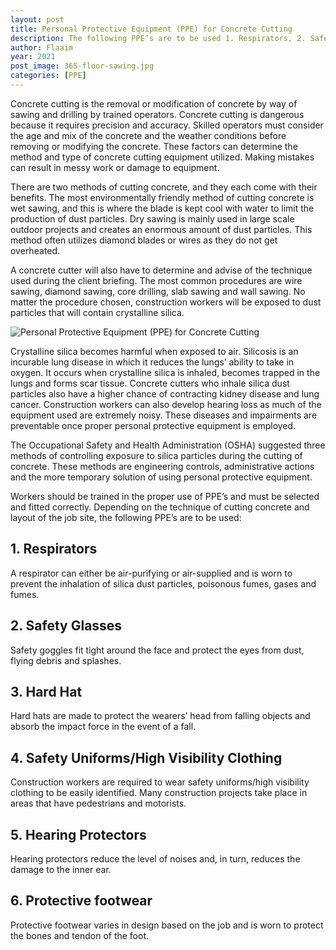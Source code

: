 ```yaml
---
layout: post
title: Personal Protective Equipment (PPE) for Concrete Cutting
description: The following PPE’s are to be used 1. Respirators, 2. Safety Glasses, 3. Hard Hat 4. Safety Uniforms/High Visibility Clothing 5. Hearing Protectors 6. Protective footwear
author: Flaaim
year: 2021
post_image: 365-floor-sawing.jpg
categories: [PPE]
---
```





Concrete cutting is the removal or modification of concrete by way of sawing and drilling by trained operators. Concrete cutting is dangerous because it requires precision and accuracy. Skilled operators must consider the age and mix of the concrete and the weather conditions before removing or modifying the concrete. These factors can determine the method and type of concrete cutting equipment utilized. Making mistakes can result in messy work or damage to equipment.

There are two methods of cutting concrete, and they each come with their benefits. The most environmentally friendly method of cutting concrete is wet sawing, and this is where the blade is kept cool with water to limit the production of dust particles. Dry sawing is mainly used in large scale outdoor projects and creates an enormous amount of dust particles. This method often utilizes diamond blades or wires as they do not get overheated.

A concrete cutter will also have to determine and advise of the technique used during the client briefing. The most common procedures are wire sawing, diamond sawing, core drilling, slab sawing and wall sawing. No matter the procedure chosen, construction workers will be exposed to dust particles that will contain crystalline silica.

![Personal Protective Equipment (PPE) for Concrete Cutting](https://safetyworkblog.com/assets/365-floor-sawing.jpg)

Crystalline silica becomes harmful when exposed to air. Silicosis is an incurable lung disease in which it reduces the lungs’ ability to take in oxygen. It occurs when crystalline silica is inhaled, becomes trapped in the lungs and forms scar tissue. Concrete cutters who inhale silica dust particles also have a higher chance of contracting kidney disease and lung cancer. Construction workers can also develop hearing loss as much of the equipment used are extremely noisy. These diseases and impairments are preventable once proper personal protective equipment is employed.

The Occupational Safety and Health Administration (OSHA) suggested three methods of controlling exposure to silica particles during the cutting of concrete. These methods are engineering controls, administrative actions and the more temporary solution of using personal protective equipment.

Workers should be trained in the proper use of PPE’s and must be selected and fitted correctly. Depending on the technique of cutting concrete and layout of the job site, the following PPE’s are to be used:

## 1. Respirators

A respirator can either be air-purifying or air-supplied and is worn to prevent the inhalation of silica dust particles, poisonous fumes, gases and fumes.

## 2. Safety Glasses

Safety goggles fit tight around the face and protect the eyes from dust, flying debris and splashes.

## 3. Hard Hat

Hard hats are made to protect the wearers’ head from falling objects and absorb the impact force in the event of a fall.

## 4. Safety Uniforms/High Visibility Clothing

Construction workers are required to wear safety uniforms/high visibility clothing to be easily identified. Many construction projects take place in areas that have pedestrians and motorists.

## 5. Hearing Protectors

Hearing protectors reduce the level of noises and, in turn, reduces the damage to the inner ear.

## 6. Protective footwear

Protective footwear varies in design based on the job and is worn to protect the bones and tendon of the foot.
